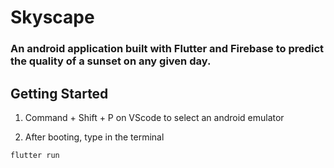 # Skyscape

### An android application built with Flutter and Firebase to predict the quality of a sunset on any given day.

## Getting Started

1. Command + Shift + P on VScode to select an android emulator

2. After booting, type in the terminal
```
flutter run
```